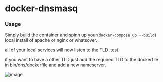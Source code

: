 # docker-dnsmasq

### Usage

Simply build the container and spinn up your(``docker-compose up --build``) local install of apache or nginx or whatsover.

all of your local services will now listen to the TLD .test.

if you want to have a other TLD just add the required TLD to the dockerfile in bin/dns/dockerfile and add a new nameserver.

![image](https://user-images.githubusercontent.com/19891785/183496585-1b58907a-2e24-4c3a-abdb-2ea80af5920d.png)
